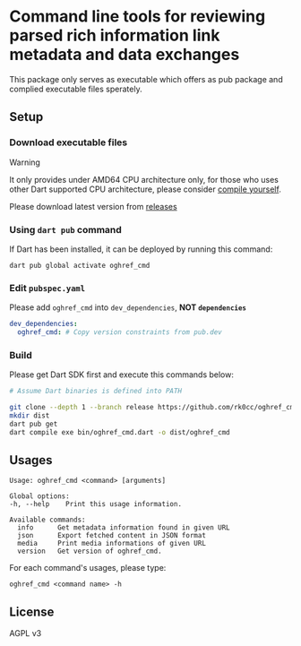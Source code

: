 # Command line tools for reviewing parsed rich information link metadata and data exchanges

This package only serves as executable which offers as pub package and complied executable files sperately.

## Setup

### Download executable files

> [!WARNING]
> It only provides under AMD64 CPU architecture only, for those who uses other Dart supported CPU architecture, please consider [compile yourself](#build).

Please download latest version from [releases](https://github.com/rk0cc/oghref_cmd/releases)

### Using `dart pub` command

If Dart has been installed, it can be deployed by running this command:

```console
dart pub global activate oghref_cmd
```

### Edit `pubspec.yaml`

Please add `oghref_cmd` into `dev_dependencies`, **NOT `dependencies`**

```yaml
dev_dependencies:
  oghref_cmd: # Copy version constraints from pub.dev
```

### Build

Please get Dart SDK first and execute this commands below:

```bash
# Assume Dart binaries is defined into PATH

git clone --depth 1 --branch release https://github.com/rk0cc/oghref_cmd.git
mkdir dist
dart pub get
dart compile exe bin/oghref_cmd.dart -o dist/oghref_cmd
```

## Usages

```plain
Usage: oghref_cmd <command> [arguments]

Global options:
-h, --help    Print this usage information.

Available commands:
  info      Get metadata information found in given URL
  json      Export fetched content in JSON format
  media     Print media informations of given URL
  version   Get version of oghref_cmd.
```

For each command's usages, please type:

```console
oghref_cmd <command name> -h
```

## License

AGPL v3
